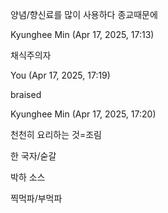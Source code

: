 양념/향신료를 많이 사용하다
종교때문에

Kyunghee Min (Apr 17, 2025, 17:13)

채식주의자

You (Apr 17, 2025, 17:19)

braised

Kyunghee Min (Apr 17, 2025, 17:20)

천천히 요리하는 것=조림

한 국자/숟갈

박하 소스

찍먹파/부먹파